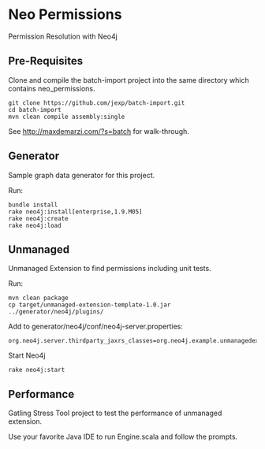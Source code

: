 Neo Permissions
===============

Permission Resolution with Neo4j

Pre-Requisites
--------------

Clone and compile the batch-import project into the same directory which contains neo_permissions.

    git clone https://github.com/jexp/batch-import.git
    cd batch-import
    mvn clean compile assembly:single

See http://maxdemarzi.com/?s=batch for walk-through.

Generator
---------

Sample graph data generator for this project.

Run:

    bundle install
    rake neo4j:install[enterprise,1.9.M05]
    rake neo4j:create
    rake neo4j:load

Unmanaged
---------

Unmanaged Extension to find permissions including unit tests.

Run:

    mvn clean package
    cp target/unmanaged-extension-template-1.0.jar ../generator/neo4j/plugins/
    
Add to generator/neo4j/conf/neo4j-server.properties:

    org.neo4j.server.thirdparty_jaxrs_classes=org.neo4j.example.unmanagedextension=/example
    
Start Neo4j 

    rake neo4j:start

Performance
-----------

Gatling Stress Tool project to test the performance of unmanaged extension.

Use your favorite Java IDE to run Engine.scala and follow the prompts.
